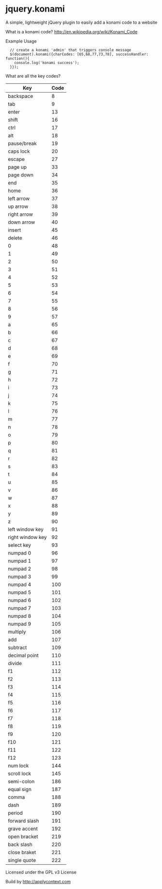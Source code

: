 # jquery.konami
A simple, lightweight jQuery plugin to easily add a konami code to a website

What is a konami code?
http://en.wikipedia.org/wiki/Konami_Code

Example Usage
```
  // create a konami 'admin' that triggers console message
  $(document).konami({charCodes: [65,68,77,73,78], successHandler: function(){
    console.log('konami success');
  }});
```

What are all the key codes?

Key                 |	Code
--------------------- | -------------
backspace		| 8
tab			| 9
enter			| 13
shift			| 16
ctrl			| 17
alt			| 18
pause/break		| 19
caps lock		| 20
escape                  | 27
page up                 | 33
page down		| 34
end			| 35
home			| 36
left arrow		| 37
up arrow		| 38
right arrow		| 39
down arrow		| 40
insert                  | 45
delete                  | 46
0			| 48
1			| 49
2			| 50
3			| 51
4			| 52
5			| 53
6			| 54
7			| 55
8			| 56
9			| 57
a			| 65
b			| 66
c			| 67
d			| 68
e			| 69
f			| 70
g			| 71
h			| 72
i			| 73
j			| 74
k			| 75
l			| 76
m			| 77
n			| 78
o			| 79
p			| 80
q			| 81
r			| 82
s			| 83
t			| 84
u			| 85
v			| 86
w			| 87
x			| 88
y			| 89
z			| 90
left window key         | 91
right window key	| 92
select key		| 93
numpad 0		| 96
numpad 1		| 97
numpad 2		| 98
numpad 3		| 99
numpad 4		| 100
numpad 5		| 101
numpad 6		| 102
numpad 7		| 103
numpad 8		| 104
numpad 9		| 105
multiply		| 106
add			| 107
subtract		| 109
decimal point		| 110
divide                  | 111
f1			| 112
f2			| 113
f3			| 114
f4			| 115
f5			| 116
f6			| 117
f7			| 118
f8			| 119
f9			| 120
f10			| 121
f11			| 122
f12			| 123
num lock		| 144
scroll lock		| 145
semi-colon		| 186
equal sign		| 187
comma			| 188
dash			| 189
period                  | 190
forward slash		| 191
grave accent		| 192
open bracket		| 219
back slash		| 220
close braket		| 221
single quote		| 222

Licensed under the GPL v3 License

Build by http://applycontext.com
